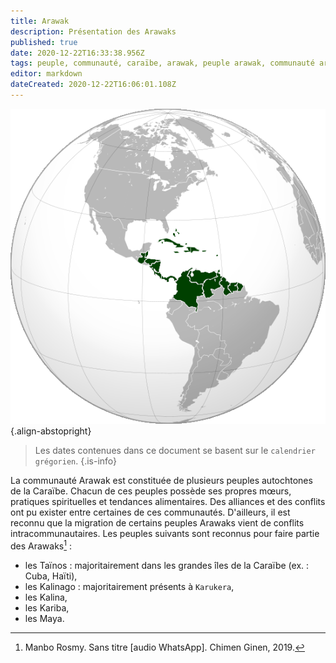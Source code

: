 ```yaml
---
title: Arawak
description: Présentation des Arawaks
published: true
date: 2020-12-22T16:33:38.956Z
tags: peuple, communauté, caraïbe, arawak, peuple arawak, communauté arawak, peuple de la caraïbe, autochtone de la caraïbe, autochtone
editor: markdown
dateCreated: 2020-12-22T16:06:01.108Z
---
```


![caribbean-3_cc-by-sa.png](/images/map/west/caribbean/caribbean-3_cc-by-sa.png){.align-abstopright}

> Les dates contenues dans ce document se basent sur le `calendrier grégorien`.
{.is-info}

La communauté Arawak est constituée de plusieurs peuples autochtones de la Caraïbe. Chacun de ces peuples possède ses propres mœurs, pratiques spirituelles et tendances alimentaires.
Des alliances et des conflits ont pu exister entre certaines de ces communautés. D'ailleurs, il est reconnu que la migration de certains peuples Arawaks vient de conflits intracommunautaires.
Les peuples suivants sont reconnus pour faire partie des Arawaks[^1] :

* les Taïnos : majoritairement dans les grandes îles de la Caraïbe (ex. : Cuba, Haïti),
* les Kalinago : majoritairement présents à `Karukera`,
* les Kalina,
* les Kariba,
* les Maya.

[^1]: Manbo Rosmy. Sans titre [audio WhatsApp]. Chimen Ginen, 2019.